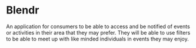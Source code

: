 # Blendr
An application for consumers to be able to access and be notified of events or activities in their area that they may prefer. They will be able to use filters to be able to meet up with like minded individuals in events they may enjoy.
